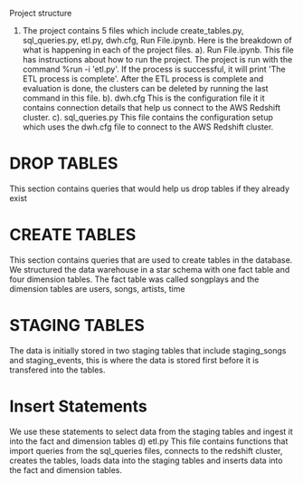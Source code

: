 Project structure
1. The project contains 5 files which include create_tables.py, sql_queries.py, etl.py, dwh.cfg, Run File.ipynb. Here is the breakdown of what is happening in each of the project files.
a). Run File.ipynb.
This file has instructions about how to run the project. The project is run with the command %run -i 'etl.py'. If the process is successful, it will print 'The ETL process is complete'.
After the ETL process is complete and evaluation is done, the clusters can be deleted by running the last command in this file.
b). dwh.cfg
This is the configuration file it it contains connection details that help us connect to the AWS Redshift cluster.
c). sql_queries.py
This file contains the configuration setup which uses the dwh.cfg file to connect to the AWS Redshift cluster.
# DROP TABLES
This section contains queries that would help us drop tables if they already exist
# CREATE TABLES
This section contains queries that are used to create tables in the database. We structured the data warehouse in a star schema with one fact table and four dimension tables. The fact table was called songplays and the dimension tables are users, songs, artists, time
# STAGING TABLES
The data is initially stored in two staging tables that include staging_songs and staging_events, this is where the data is stored first before it is transfered into the tables.
# Insert Statements
We use these statements to select data from the staging tables and ingest it into the fact and dimension tables
d) etl.py
This file contains functions that import queries from the sql_queries files, connects to the redshift cluster, creates the tables, loads data into the staging tables and inserts data into the fact and dimension tables.